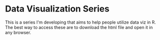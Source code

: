 # Data Visualization Series

This is a series I'm developing that aims to help people utilize data viz in R. The best way to access these are to download the html file and open it in any browser. 
